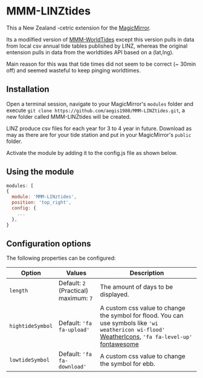# MMM-LINZtides

This a New Zealand -cetric extension for the [MagicMirror](https://github.com/MichMich/MagicMirror).

Its a modilfied version of [MMM-WorldTides](https://github.com/yawnsde/MMM-WorldTides) except this version pulls in data from local csv annual tide tables published by LINZ, whereas the original entension pulls in data from the worldtides API based on a (lat,lng). 

Main reason for this was that tide times did not seem to be correct (~ 30min off) and seemed wasteful to keep pinging worldtimes.

## Installation
Open a terminal session, navigate to your MagicMirror's `modules` folder and execute `git clone https://github.com/aegis1980/MMM-LINZtides.git`, a new folder called MMM-LINZtides will be created.

LINZ produce csv files for each year for 3 to 4 year in future. Download as may as there are for your tide station and put in your MagicMirror's `public` folder.

Activate the module by adding it to the config.js file as shown below.



## Using the module
````javascript
modules: [
{
  module: 'MMM-LINztides',
  position: 'top_right',
  config: {
    ...
  },
}
````

## Configuration options

The following properties can be configured:

| **Option** | **Values** | **Description** |
| --- | --- | --- |
| `length` | Default: `2` <br>(Practical) maximum: `7` | The amount of days to be displayed. |
| `hightideSymbol` | Default: `'fa fa-upload'` | A custom css value to change the symbol for flood. You can use symbols like `'wi weathericon wi-flood'` [WeatherIcons](https://erikflowers.github.io/weather-icons/), `'fa fa-level-up'` [fontawesome](http://fontawesome.io/icons/) |
| `lowtideSymbol` | Default: `'fa fa-download'` | A custom css value to change the symbol for ebb. |
